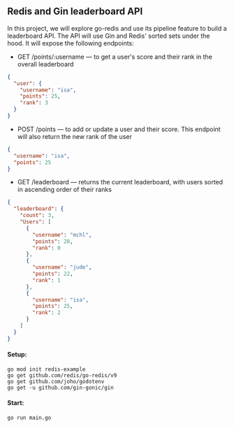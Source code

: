 ## Redis and Gin leaderboard API

In this project, we will explore go-redis and use its pipeline feature to build a leaderboard API. The API will use Gin and Redis' sorted sets under the hood. It will expose the following endpoints:

- GET /points/:username — to get a user's score and their rank in the overall leaderboard

```json
{
  "user": {
    "username": "isa",
    "points": 25,
    "rank": 3
  }
}
```

- POST /points — to add or update a user and their score. This endpoint will also return the new rank of the user

```json
{
  "username": "isa",
  "points": 25
}
```

- GET /leaderboard — returns the current leaderboard, with users sorted in ascending order of their ranks

```json
{
  "leaderboard": {
    "count": 3,
    "Users": [
      {
        "username": "mchl",
        "points": 20,
        "rank": 0
      },
      {
        "username": "jude",
        "points": 22,
        "rank": 1
      },
      {
        "username": "isa",
        "points": 25,
        "rank": 2
      }
    ]
  }
}
```

#### Setup:

```
go mod init redis-example
go get github.com/redis/go-redis/v9
go get github.com/joho/godotenv
go get -u github.com/gin-gonic/gin
```

#### Start:

```
go run main.go
```
